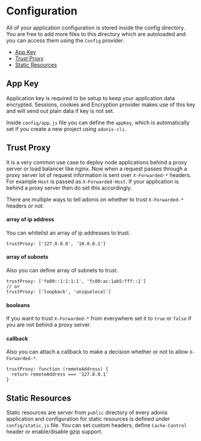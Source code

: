 # Configuration

All of your application configuration is stored inside the config directory. You are free to add more files to this directory which are autoloaded and you can access them using the `Config` provider.

- [App Key](#app-key)
- [Trust Proxy](#trust-proxy)
- [Static Resources](#static-resources)

## App Key

Application key is required to be setup to keep your application data encrypted. Sessions, cookies and Encryption provider makes use of this key and will send out plain data if key is not set.

Inside `config/app.js` file you can define the `appKey`, which is automatically set if you create a new project using `adonis-cli`.

## Trust Proxy

It is a very common use case to deploy node applications behind a proxy server or load balancer like nginx. Now when a request passes through a proxy server lot of request information is sent over `X-Forwarded-*` headers. For example `Host` is passed as `X-Forwarded-Host`. If your application is behind a proxy server then do set this accordingly.

There are multiple ways to tell adonis on whether to trust `X-Forwarded-*` headers or not.

#### array of ip address
You can whitelist an array of ip addresses to trust.

```javascript,line-numbers
trustProxy: ['127.0.0.0', '10.0.0.1']
```

#### array of subnets
Also you can define array of subnets to trust.

```javascript,line-numbers
trustProxy: ['fe80::1:1:1:1', 'fc00:ac:1ab5:fff::1']
// or
trustProxy: ['loopback', 'uniquelocal']
```

#### booleans
If you want to trust `X-Forwarded-*` from everywhere set it to `true` or `false` if you are not behind a proxy server.

#### callback
Also you can attach a callback to make a decision whether or not to allow `X-Forwarded-*`.

```javascript,line-numbers
trustProxy: function (remoteAddress) {
  return remoteAddress === '127.0.0.1'
}
```

## Static Resources

Static resources are server from `public` directory of every adonis application and configuration for static resources is defined under `config/static.js` file. You can set custom headers, define `Cache-Control` header or enable/disable gzip support.
